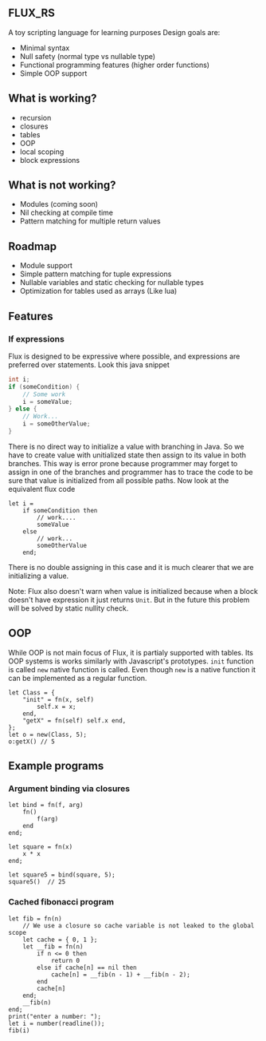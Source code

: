 ## FLUX_RS
A toy scripting language for learning purposes
Design goals are:
* Minimal syntax
* Null safety (normal type vs nullable type)
* Functional programming features (higher order functions)
* Simple OOP support

## What is working?
* recursion
* closures
* tables
* OOP
* local scoping
* block expressions

## What is **not** working?
* Modules (coming soon)
* Nil checking at compile time
* Pattern matching for multiple return values

## Roadmap
* Module support
* Simple pattern matching for tuple expressions
* Nullable variables and static checking for nullable types
* Optimization for tables used as arrays (Like lua)

## Features
### If expressions
Flux is designed to be expressive where possible, and expressions are preferred over statements. Look this java snippet
```java
int i;
if (someCondition) {
    // Some work
    i = someValue;
} else {
    // Work...
    i = someOtherValue;
}
```
There is no direct way to initialize a value with branching in Java. So we have to create value with unitialized state then assign to its value in both branches. This way is error prone because programmer may forget to assign in one of the branches and programmer has to trace the code to be sure that value is initialized from all possible paths. Now look at the equivalent flux code
```
let i = 
    if someCondition then
        // work....
        someValue
    else 
        // work...
        someOtherValue
    end;
```
There is no double assigning in this case and it is much clearer that we are initializing a value.

Note: Flux also doesn't warn when value is initialized because when a block doesn't have expression it just returns `Unit`. But in the future this problem will be solved by static nullity check.

## OOP
While OOP is not main focus of Flux, it is partialy supported with tables. Its OOP systems is works similarly with Javascript's prototypes. `init` function is called `new` native function is called. Even though `new` is a native function it can be implemented as a regular function.
```
let Class = {
    "init" = fn(x, self)
        self.x = x;
    end,
    "getX" = fn(self) self.x end,
};
let o = new(Class, 5);
o:getX() // 5
```

## Example programs
### Argument binding via closures
```
let bind = fn(f, arg) 
    fn()
        f(arg)
    end
end;

let square = fn(x)
    x * x
end;

let square5 = bind(square, 5);
square5()  // 25
```
### Cached fibonacci program
```
let fib = fn(n) 
    // We use a closure so cache variable is not leaked to the global scope
    let cache = { 0, 1 };
    let __fib = fn(n)
        if n <= 0 then
            return 0
        else if cache[n] == nil then
            cache[n] = __fib(n - 1) + __fib(n - 2);
        end
        cache[n]
    end;
    __fib(n)
end;
print("enter a number: ");
let i = number(readline());
fib(i)
```